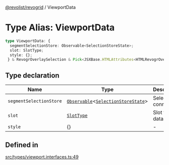 [@revolist/revogrid](README.md) / ViewportData

# Type Alias: ViewportData

```ts
type ViewportData: {
  segmentSelectionStore: Observable<SelectionStoreState>;
  slot: SlotType;
  style: {};
 } & RevogrOverlaySelection & Pick<JSXBase.HTMLAttributes<HTMLRevogrOverlaySelectionElement>, "ref"> & Pick<JSXBase.HTMLAttributes<HTMLRevogrDataElement>, "ref"> & RevogrData;
```

## Type declaration

| Name | Type | Description | Defined in |
| ------ | ------ | ------ | ------ |
| `segmentSelectionStore` | [`Observable`](TypeAlias.Observable.md)\<[`SelectionStoreState`](TypeAlias.SelectionStoreState.md)\> | Selection connection | [src/types/viewport.interfaces.ts:51](https://github.com/revolist/revogrid/blob/0bf9217987a0038bc73b1aec64e1a3314302e790/src/types/viewport.interfaces.ts#L51) |
| `slot` | [`SlotType`](TypeAlias.SlotType.md) | Slot to put data | [src/types/viewport.interfaces.ts:54](https://github.com/revolist/revogrid/blob/0bf9217987a0038bc73b1aec64e1a3314302e790/src/types/viewport.interfaces.ts#L54) |
| `style` | \{\} | - | [src/types/viewport.interfaces.ts:55](https://github.com/revolist/revogrid/blob/0bf9217987a0038bc73b1aec64e1a3314302e790/src/types/viewport.interfaces.ts#L55) |

## Defined in

[src/types/viewport.interfaces.ts:49](https://github.com/revolist/revogrid/blob/0bf9217987a0038bc73b1aec64e1a3314302e790/src/types/viewport.interfaces.ts#L49)
